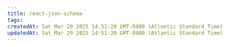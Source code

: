 ```yaml
---
title: react-json-schema
tags: 
createdAt: Sat Mar 29 2025 14:51:20 GMT-0400 (Atlantic Standard Time)
updatedAt: Sat Mar 29 2025 14:51:20 GMT-0400 (Atlantic Standard Time)
---
```







